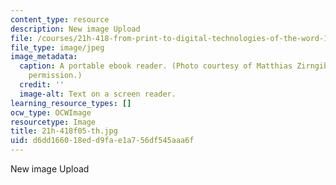 ```yaml
---
content_type: resource
description: New image Upload
file: /courses/21h-418-from-print-to-digital-technologies-of-the-word-1450-present-fall-2005/d6dd166018edd9fae1a756df545aaa6f_21h-418f05-th.jpg
file_type: image/jpeg
image_metadata:
  caption: A portable ebook reader. (Photo courtesy of Matthias Zirngibl. Used with
    permission.)
  credit: ''
  image-alt: Text on a screen reader.
learning_resource_types: []
ocw_type: OCWImage
resourcetype: Image
title: 21h-418f05-th.jpg
uid: d6dd1660-18ed-d9fa-e1a7-56df545aaa6f
---
```

New image Upload